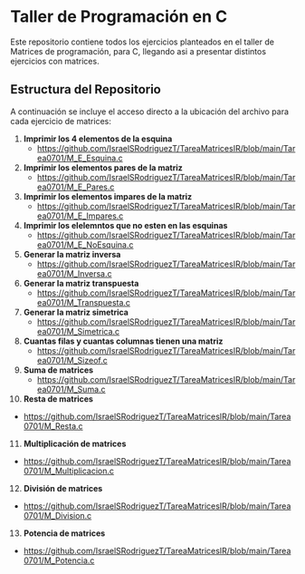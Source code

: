 # Taller de Programación en C

Este repositorio contiene todos los ejercicios planteados en el taller de Matrices de programación, para C, llegando asi a presentar distintos ejercicios con matrices.

## Estructura del Repositorio

A continuación se incluye el acceso directo a la ubicación del archivo para cada ejercicio de matrices:

1. **Imprimir los 4 elementos de la esquina**
   - https://github.com/IsraelSRodriguezT/TareaMatricesIR/blob/main/Tarea0701/M_E_Esquina.c
2. **Imprimir los elementos pares de la matriz**
   - https://github.com/IsraelSRodriguezT/TareaMatricesIR/blob/main/Tarea0701/M_E_Pares.c
3. **Imprimir los elementos impares de la matriz**
   - https://github.com/IsraelSRodriguezT/TareaMatricesIR/blob/main/Tarea0701/M_E_Impares.c
4. **Imprimir los elelemntos que no esten en las esquinas**
   - https://github.com/IsraelSRodriguezT/TareaMatricesIR/blob/main/Tarea0701/M_E_NoEsquina.c
5. **Generar la matriz inversa**
   - https://github.com/IsraelSRodriguezT/TareaMatricesIR/blob/main/Tarea0701/M_Inversa.c
6. **Generar la matriz transpuesta**
   - https://github.com/IsraelSRodriguezT/TareaMatricesIR/blob/main/Tarea0701/M_Transpuesta.c
7. **Generar la matriz simetrica**
   - https://github.com/IsraelSRodriguezT/TareaMatricesIR/blob/main/Tarea0701/M_Simetrica.c
8. **Cuantas filas y cuantas columnas tienen una matriz**
   - https://github.com/IsraelSRodriguezT/TareaMatricesIR/blob/main/Tarea0701/M_Sizeof.c
9. **Suma de matrices**
   - https://github.com/IsraelSRodriguezT/TareaMatricesIR/blob/main/Tarea0701/M_Suma.c
10. **Resta de matrices**
   - https://github.com/IsraelSRodriguezT/TareaMatricesIR/blob/main/Tarea0701/M_Resta.c
11. **Multiplicación de matrices**
   - https://github.com/IsraelSRodriguezT/TareaMatricesIR/blob/main/Tarea0701/M_Multiplicacion.c
12. **División de matrices**
   - https://github.com/IsraelSRodriguezT/TareaMatricesIR/blob/main/Tarea0701/M_Division.c
13. **Potencia de matrices**
   - https://github.com/IsraelSRodriguezT/TareaMatricesIR/blob/main/Tarea0701/M_Potencia.c
